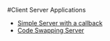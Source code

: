 #Client Server Applications

* [Simple Server with a callback](/simpleServer)
* [Code Swapping Server](/codeSwap)
